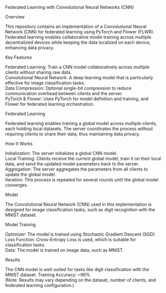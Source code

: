 Federated Learning with Convolutional Neural Networks (CNN)

Overview

This repository contains an implementation of a Convolutional Neural Network (CNN) for federated learning using PyTorch and Flower (FLWR). Federated learning enables collaborative model training across multiple decentralized devices while keeping the data localized on each device, enhancing data privacy.

Key Features

Federated Learning: Train a CNN model collaboratively across multiple clients without sharing raw data.      
Convolutional Neural Network: A deep learning model that is particularly effective for image classification tasks.       
Data Compression: Optional single-bit compression to reduce communication overhead between clients and the server.     
PyTorch & Flower: Uses PyTorch for model definition and training, and Flower for federated learning orchestration.         

Federated Learning

Federated learning enables training a global model across multiple clients, each holding local datasets. The server coordinates the process without requiring clients to share their data, thus maintaining data privacy.

How It Works

Initialization: The server initializes a global CNN model.        
Local Training: Clients receive the current global model, train it on their local data, and send the updated model parameters back to the server.        
Aggregation: The server aggregates the parameters from all clients to update the global model.        
Iteration: This process is repeated for several rounds until the global model converges.             

Model

The Convolutional Neural Network (CNN) used in this implementation is designed for image classification tasks, such as digit recognition with the MNIST dataset.

Model Training

Optimizer: The model is trained using Stochastic Gradient Descent (SGD).      
Loss Function: Cross-Entropy Loss is used, which is suitable for classification tasks.       
Data: The model is trained on image data, such as MNIST.          

Results

The CNN model is well-suited for tasks like digit classification with the MNIST dataset.
Training Accuracy: ~96%    
(Note: Results may vary depending on the dataset, number of clients, and federated learning configuration.)
